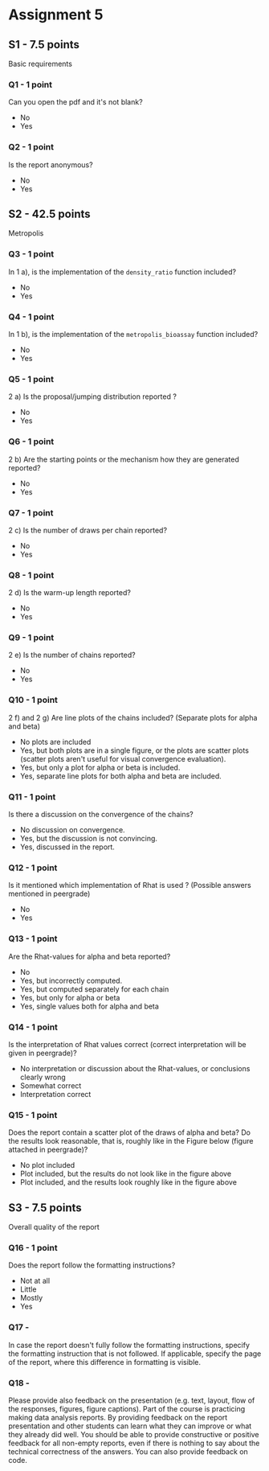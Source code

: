 # Assignment 5

## S1 - 7.5 points

Basic requirements

### Q1 - 1 point

Can you open the pdf and it's not blank?

- No
- Yes

### Q2 - 1 point

Is the report anonymous?

- No
- Yes

## S2 - 42.5 points

Metropolis

### Q3 - 1 point

In 1 a), is the implementation of the `density_ratio` function included?

- No
- Yes

### Q4 - 1 point

In 1 b), is the implementation of the `metropolis_bioassay` function included?

- No
- Yes

### Q5 - 1 point

2 a) Is the proposal/jumping distribution reported ?

- No
- Yes

### Q6 - 1 point

2 b) Are the starting points or the mechanism how they are generated reported?

- No
- Yes


### Q7 - 1 point

2 c) Is the number of draws per chain reported?

- No
- Yes


### Q8 - 1 point

2 d) Is the warm-up length reported?

- No
- Yes

### Q9 - 1 point

2 e) Is the number of chains reported?

- No
- Yes

### Q10 - 1 point

2 f) and 2 g) Are line plots of the chains included? (Separate plots for alpha and beta)

- No plots are included
- Yes, but both plots are in a single figure, or the plots are scatter plots (scatter plots aren't useful for visual convergence evaluation).
- Yes, but only a plot for alpha or beta is included.
- Yes, separate line plots for both alpha and beta are included.

### Q11 - 1 point

Is there a discussion on the convergence of the chains? 

- No discussion on convergence.
- Yes, but the discussion is not convincing.
- Yes, discussed in the report.

### Q12 - 1 point

Is it mentioned which implementation of Rhat is used ? (Possible answers mentioned in peergrade)

- No
- Yes

### Q13 - 1 point

Are the Rhat-values for alpha and beta reported?

- No
- Yes, but incorrectly computed.
- Yes, but computed separately for each chain
- Yes, but only for alpha or beta
- Yes, single values both for alpha and beta

### Q14 - 1 point

Is the interpretation of Rhat values correct (correct interpretation will be given in peergrade)?

- No interpretation or discussion about the Rhat-values, or conclusions clearly wrong
- Somewhat correct
- Interpretation correct

### Q15 - 1 point

Does the report contain a scatter plot of the draws of alpha and beta? Do the results look reasonable, that is, roughly like in the Figure below (figure attached in peergrade)?

- No plot included
- Plot included, but the results do not look like in the figure above
- Plot included, and the results look roughly like in the figure above

## S3 - 7.5 points

Overall quality of the report

### Q16 - 1 point

Does the report follow the formatting instructions?

- Not at all
- Little
- Mostly
- Yes

### Q17 -

In case the report doesn't fully follow the formatting instructions, specify the formatting instruction that is not followed. If applicable, specify the page of the report, where this difference in formatting is visible.

### Q18 -

Please provide also feedback on the presentation (e.g. text, layout, flow of the responses, figures, figure captions). Part of the course is practicing making data analysis reports. By providing feedback on the report presentation and other students can learn what they can improve or what they already did well. You should be able to provide constructive or positive feedback for all non-empty reports, even if there is nothing to say about the technical correctness of the answers. You can also provide feedback on code.
